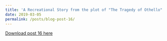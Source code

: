 ```yaml
---
title: 'A Recreational Story from the plot of "The Tragedy of Othello"'
date: 2019-03-05
permalink: /posts/blog-post-16/
---
```


<a href = "http://chengguo2000.github.io/files/Blog-Posts/16_-_A_Recreational_Story_from_the_plot_of__The_Tragedy_of_Othello_.pdf">Download post 16 here</a>